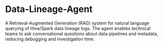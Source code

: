 # Data-Lineage-Agent
A Retrieval-Augmented Generation (RAG) system for natural language querying of Hive/Spark data lineage logs. The agent enables technical teams to ask conversational questions about data pipelines and metadata, reducing debugging and investigation time.
